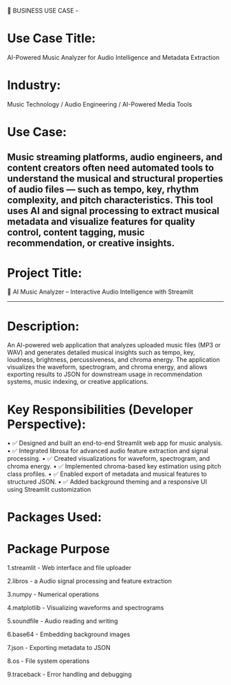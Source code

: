 💼 BUSINESS USE CASE - 
# Use Case Title:
AI-Powered Music Analyzer for Audio Intelligence and Metadata Extraction
# Industry:
Music Technology / Audio Engineering / AI-Powered Media Tools
# Use Case:
Music streaming platforms, audio engineers, and content creators often need automated tools to understand the musical and structural properties of audio files — such as tempo, key, rhythm complexity, and pitch characteristics. This tool uses AI and signal processing to extract musical metadata and visualize features for quality control, content tagging, music recommendation, or creative insights.
------------------------------------------------------------------------------------------------------------------------------------------------------------------------------------------------------------------

# Project Title:
🎵 AI Music Analyzer – Interactive Audio Intelligence with Streamlit
________________________________________
# Description:
An AI-powered web application that analyzes uploaded music files (MP3 or WAV) and generates detailed musical insights such as tempo, key, loudness, brightness, percussiveness, and chroma energy. The application visualizes the waveform, spectrogram, and chroma energy, and allows exporting results to JSON for downstream usage in recommendation systems, music indexing, or creative applications.

#  Key Responsibilities (Developer Perspective):
•	✅ Designed and built an end-to-end Streamlit web app for music analysis.
•	✅ Integrated librosa for advanced audio feature extraction and signal processing.
•	✅ Created visualizations for waveform, spectrogram, and chroma energy.
•	✅ Implemented chroma-based key estimation using pitch class profiles.
•	✅ Enabled export of metadata and musical features to structured JSON.
•	✅ Added background theming and a responsive UI using Streamlit customization

#  Packages Used:
# Package	Purpose
1.streamlit -	Web interface and file uploader

2.libros - a	Audio signal processing and feature extraction

3.numpy -	Numerical operations

4.matplotlib - 	Visualizing waveforms and spectrograms

5.soundfile - 	Audio reading and writing

6.base64 - 	Embedding background images

7.json - 	Exporting metadata to JSON

8.os - 	File system operations

9.traceback - 	Error handling and debugging















